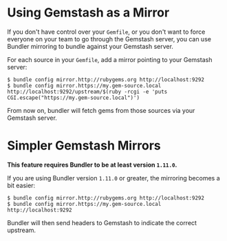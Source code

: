 <!--Automatically generated by Pandoc -->
Using Gemstash as a Mirror
==========================

If you don't have control over your `Gemfile`, or you don't want to force everyone on your team to go through the Gemstash server, you can use Bundler mirroring to bundle against your Gemstash server.

For each source in your `Gemfile`, add a mirror pointing to your Gemstash server:

    $ bundle config mirror.http://rubygems.org http://localhost:9292
    $ bundle config mirror.https://my.gem-source.local http://localhost:9292/upstream/$(ruby -rcgi -e 'puts CGI.escape("https://my.gem-source.local")')

From now on, bundler will fetch gems from those sources via your Gemstash server.

Simpler Gemstash Mirrors
========================

**This feature requires Bundler to be at least version `1.11.0`.**

If you are using Bundler version `1.11.0` or greater, the mirroring becomes a bit easier:

    $ bundle config mirror.http://rubygems.org http://localhost:9292
    $ bundle config mirror.https://my.gem-source.local http://localhost:9292

Bundler will then send headers to Gemstash to indicate the correct upstream.
